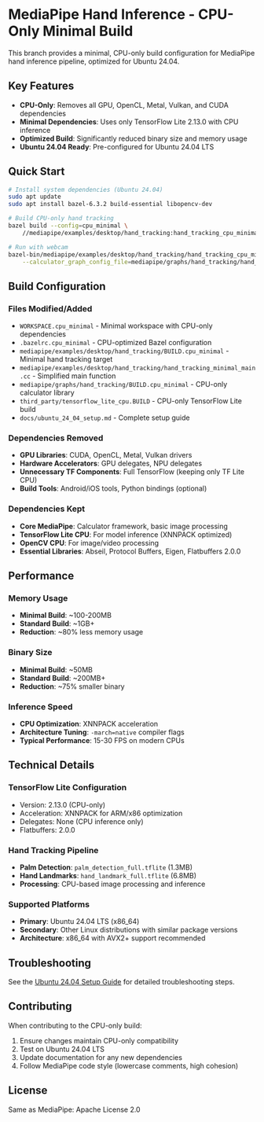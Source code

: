 # MediaPipe Hand Inference - CPU-Only Minimal Build

This branch provides a minimal, CPU-only build configuration for MediaPipe hand inference pipeline, optimized for Ubuntu 24.04.

## Key Features

- **CPU-Only**: Removes all GPU, OpenCL, Metal, Vulkan, and CUDA dependencies
- **Minimal Dependencies**: Uses only TensorFlow Lite 2.13.0 with CPU inference
- **Optimized Build**: Significantly reduced binary size and memory usage
- **Ubuntu 24.04 Ready**: Pre-configured for Ubuntu 24.04 LTS

## Quick Start

```bash
# Install system dependencies (Ubuntu 24.04)
sudo apt update
sudo apt install bazel-6.3.2 build-essential libopencv-dev

# Build CPU-only hand tracking
bazel build --config=cpu_minimal \
    //mediapipe/examples/desktop/hand_tracking:hand_tracking_cpu_minimal

# Run with webcam
bazel-bin/mediapipe/examples/desktop/hand_tracking/hand_tracking_cpu_minimal \
    --calculator_graph_config_file=mediapipe/graphs/hand_tracking/hand_tracking_desktop_live.pbtxt
```

## Build Configuration

### Files Modified/Added

- `WORKSPACE.cpu_minimal` - Minimal workspace with CPU-only dependencies
- `.bazelrc.cpu_minimal` - CPU-optimized Bazel configuration
- `mediapipe/examples/desktop/hand_tracking/BUILD.cpu_minimal` - Minimal hand tracking target
- `mediapipe/examples/desktop/hand_tracking/hand_tracking_minimal_main.cc` - Simplified main function
- `mediapipe/graphs/hand_tracking/BUILD.cpu_minimal` - CPU-only calculator library
- `third_party/tensorflow_lite_cpu.BUILD` - CPU-only TensorFlow Lite build
- `docs/ubuntu_24_04_setup.md` - Complete setup guide

### Dependencies Removed

- **GPU Libraries**: CUDA, OpenCL, Metal, Vulkan drivers
- **Hardware Accelerators**: GPU delegates, NPU delegates
- **Unnecessary TF Components**: Full TensorFlow (keeping only TF Lite CPU)
- **Build Tools**: Android/iOS tools, Python bindings (optional)

### Dependencies Kept

- **Core MediaPipe**: Calculator framework, basic image processing
- **TensorFlow Lite CPU**: For model inference (XNNPACK optimized)
- **OpenCV CPU**: For image/video processing
- **Essential Libraries**: Abseil, Protocol Buffers, Eigen, Flatbuffers 2.0.0

## Performance

### Memory Usage
- **Minimal Build**: ~100-200MB
- **Standard Build**: ~1GB+
- **Reduction**: ~80% less memory usage

### Binary Size
- **Minimal Build**: ~50MB
- **Standard Build**: ~200MB+
- **Reduction**: ~75% smaller binary

### Inference Speed
- **CPU Optimization**: XNNPACK acceleration
- **Architecture Tuning**: `-march=native` compiler flags
- **Typical Performance**: 15-30 FPS on modern CPUs

## Technical Details

### TensorFlow Lite Configuration
- Version: 2.13.0 (CPU-only)
- Acceleration: XNNPACK for ARM/x86 optimization
- Delegates: None (CPU inference only)
- Flatbuffers: 2.0.0

### Hand Tracking Pipeline
- **Palm Detection**: `palm_detection_full.tflite` (1.3MB)
- **Hand Landmarks**: `hand_landmark_full.tflite` (6.8MB)
- **Processing**: CPU-based image processing and inference

### Supported Platforms
- **Primary**: Ubuntu 24.04 LTS (x86_64)
- **Secondary**: Other Linux distributions with similar package versions
- **Architecture**: x86_64 with AVX2+ support recommended

## Troubleshooting

See the [Ubuntu 24.04 Setup Guide](docs/ubuntu_24_04_setup.md) for detailed troubleshooting steps.

## Contributing

When contributing to the CPU-only build:

1. Ensure changes maintain CPU-only compatibility
2. Test on Ubuntu 24.04 LTS
3. Update documentation for any new dependencies
4. Follow MediaPipe code style (lowercase comments, high cohesion)

## License

Same as MediaPipe: Apache License 2.0